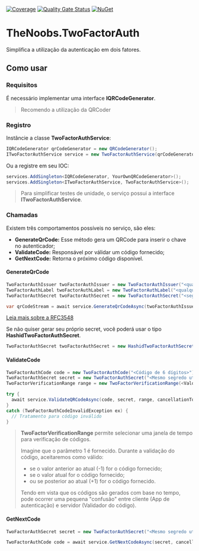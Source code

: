 ﻿[![Coverage](https://sonarcloud.io/api/project_badges/measure?project=thenoobs_two-factor-auth&metric=coverage)](https://sonarcloud.io/dashboard?id=thenoobs_two-factor-auth)
[![Quality Gate Status](https://sonarcloud.io/api/project_badges/measure?project=thenoobs_two-factor-auth&metric=alert_status)](https://sonarcloud.io/dashboard?id=thenoobs_two-factor-auth)
[![NuGet](https://buildstats.info/nuget/TheNoobs.TwoFactorAuth)](http://www.nuget.org/packages/TheNoobs.TwoFactorAuth)

# TheNoobs.TwoFactorAuth

Simplifica a utilização da autenticação em dois fatores.

## Como usar

### Requisitos

É necessário implementar uma interface **IQRCodeGenerator**.
> Recomendo a utilização da QRCoder

### Registro

Instâncie a classe **TwoFactorAuthService**:

```c#
IQRCodeGenerator qrCodeGenerator = new QRCodeGenerator();
ITwoFactorAuthService service = new TwoFactorAuthService(qrCodeGenerator);
```

Ou a registre em seu IOC:
```c#
services.AddSingleton<IQRCodeGenerator, YourOwnQRCodeGenerator>();
services.AddSingleton<ITwoFactorAuthService, TwoFactorAuthService>();
```

> Para simplificar testes de unidade, o serviço possui a interface **ITwoFactorAuthService**.

### Chamadas

Existem três comportamentos possíveis no serviço, são eles:

- **GenerateQrCode:** Esse método gera um QRCode para inserir o chave no autenticador;
- **ValidateCode:** Responsável por válidar um código fornecido;
- **GetNextCode:** Retorna o próximo código disponível.

#### GenerateQrCode

```c#
TwoFactorAuthIssuer twoFactorAuthIssuer = new TwoFactorAuthIssuer("<qualquer valor até 20 caracteres>");
TwoFactorAuthLabel twoFactorAuthLabel = new TwoFactorAuthLabel("<qualquer valor até 20 caracteres>");
TwoFactorAuthSecret twoFactorAuthSecret = new TwoFactorAuthSecret("<segredo em base 32 segundo RFC 3548>");

var qrCodeStream = await service.GenerateQrCodeAsync(twoFactorAuthIssuer, twoFactorAuthLabel, twoFactorAuthSecret, cancellationToken);
```
[Leia mais sobre a RFC3548](http://tools.ietf.org/html/rfc3548)

Se não quiser gerar seu próprio secret, você poderá usar o tipo **HashidTwoFactorAuthSecret**.
```c#
TwoFactorAuthSecret twoFactorAuthSecret = new HashidTwoFactorAuthSecret();
```

#### ValidateCode

```c#
TwoFactorAuthCode code = new TwoFactorAuthCode("<Código de 6 dígitos>");
TwoFactorAuthSecret secret = new TwoFactorAuthSecret("<Mesmo segredo utilizado na geração do QRCode>");
TwoFactorVerificationRange range = new TwoFactorVerificationRange(<Valor de 0-5 indicando a janela de códigos verificado>)

try {
  await service.ValidateQRCodeAsync(code, secret, range, cancellationToken);
}
catch (TwoFactorAuthCodeInvalidException ex) {
  // Tratamento para código inválido
}
```

> **TwoFactorVerificationRange** permite selecionar uma janela de tempo para verificação de códigos.
>
> Imagine que o parâmetro 1 é fornecido.
> Durante a validação do código, aceitaremos como válido: 
> - se o  valor anterior ao atual (-1) for o código fornecido;
> - se o valor atual for o código fornecido;
> - ou se posterior ao atual (+1) for o código fornecido.
>
> Tendo em vista que os códigos são gerados com base no tempo, pode ocorrer uma pequena "confusão" entre cliente (App de autenticação) e servidor (Validador do código).

#### GetNextCode

```c#
TwoFactorAuthSecret secret = new TwoFactorAuthSecret("<Mesmo segredo utilizado na geração do QRCode>");

TwoFactorAuthCode code = await service.GetNextCodeAsync(secret, cancellationToken);
```